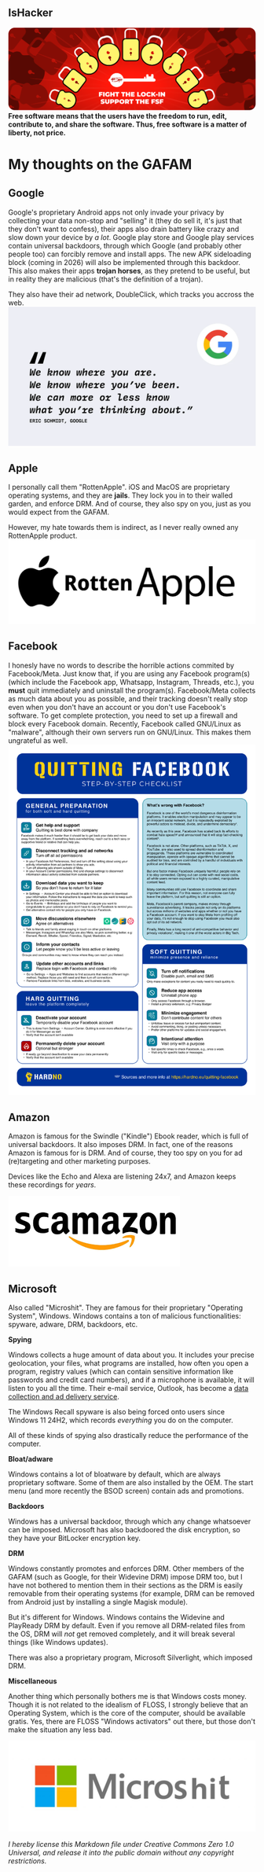 ## IsHacker

<!--
**IsHacker003/IsHacker003** is a ✨ _special_ ✨ repository because its `README.md` (this file) appears on your GitHub profile.

Here are some ideas to get you started:

- 🔭 I’m currently working on ...
- 🌱 I’m currently learning ...
- 👯 I’m looking to collaborate on ...
- 🤔 I’m looking for help with ...
- 💬 Ask me about ...
- 📫 How to reach me: ...
- 😄 Pronouns: ...
- ⚡ Fun fact: ...
-->
<img src="lock-in-rounded.png"></img>
**Free software means that the users have the freedom to run, edit, contribute to, and share the software. Thus, free software is a matter of liberty, not price.**

# My thoughts on the GAFAM
## Google
Google's proprietary Android apps not only invade your privacy by collecting your data non-stop and "selling" it (they do sell it, it's just that they don't want to confess), their apps also drain battery like crazy and slow down your device by *a lot*. Google play store and Google play services contain universal backdoors, through which Google (and probably other people too) can forcibly remove and install apps. The new APK sideloading block (coming in 2026) will also be implemented through this backdoor. This also makes their apps **trojan horses**, as they pretend to be useful, but in reality they are malicious (that's the definition of a trojan). 

They also have their ad network, DoubleClick, which tracks you accross the web.
<img src="google-quote-tracking.0YItQmgR_Z1ehWGe.png"></img>
## Apple
I personally call them "RottenApple". iOS and MacOS are proprietary operating systems, and they are **jails**. They lock you in to their walled garden, and enforce DRM. And of course, they also spy on you, just as you would expect from the GAFAM. 

However, my hate towards them is indirect, as I never really owned any RottenApple product.
<img src="image-58-1024x512_RottenApple.png"></img>
## Facebook
I honesly have no words to describe the horrible actions commited by Facebook/Meta. Just know that, if you are using any Facebook program(s) (which include the Facebook app, Whatsapp, Instagram, Threads, etc.), you **must** quit immediately and uninstall the program(s). Facebook/Meta collects as much data about you as possible, and their tracking doesn't really stop even when you don't have an account or you don't use Facebook's software. To get complete protection, you need to set up a firewall and block every Facebook domain. Recently, Facebook called GNU/Linux as "malware", although their own servers run on GNU/Linux. This makes them ungrateful as well.
<img src="1s7rs36zmp2f1.png"></img>
## Amazon
Amazon is famous for the Swindle ("Kindle") Ebook reader, which is full of universal backdoors. It also imposes DRM. In fact, one of the reasons Amazon is famous for is DRM. And of course, they too spy on you for ad (re)targeting and other marketing purposes.

Devices like the Echo and Alexa are listening 24x7, and Amazon keeps these recordings for *years*.


<img src="scamazon.png"></img>
## Microsoft
Also called "Microshit". They are famous for their proprietary "Operating System", Windows. Windows contains a ton of malicious functionalities: spyware, adware, DRM, backdoors, etc.

**Spying**

Windows collects a huge amount of data about you. It includes your precise geolocation, your files, what programs are installed, how often you open a program, registry values (which can contain sensitive information like passwords and credit card numbers), and if a microphone is available, it will listen to you all the time. Their e-mail service, Outlook, has become a [data collection and ad delivery service](https://proton.me/blog/outlook-is-microsofts-new-data-collection-service).

The Windows Recall spyware is also being forced onto users since Windows 11 24H2, which records *everything* you do on the computer.

All of these kinds of spying also drastically reduce the performance of the computer.

**Bloat/adware**

Windows contains a lot of bloatware by default, which are always proprietary software. Some of them are also installed by the OEM. The start menu (and more recently the BSOD screen) contain ads and promotions.

**Backdoors**

Windows has a universal backdoor, through which any change whatsoever can be imposed. Microsoft has also backdoored the disk encryption, so they have your BitLocker encryption key.

**DRM**

Windows constantly promotes and enforces DRM. Other members of the GAFAM (such as Google, for their Widevine DRM) impose DRM too, but I have not bothered to mention them in their sections as the DRM is easily removable from their operating systems (for example, DRM can be removed from Android just by installing a single Magisk module).

But it's different for Windows. Windows contains the Widevine and PlayReady DRM by default. Even if you remove all DRM-related files from the OS, DRM will *not* get removed completely, and it will break several things (like Windows updates).

There was also a proprietary program, Microsoft Silverlight, which imposed DRM.

**Miscellaneous**

Another thing which personally bothers me is that Windows costs money. Though it is not related to the idealism of FLOSS, I strongly believe that an Operating System, which is the core of the computer, should be available gratis. Yes, there are FLOSS "Windows activators" out there, but those don't make the situation any less bad.

<img src="8867.Microshit_5F00_Logo_2D00_for_2D00_screen-1024x376.png"></img>


*I hereby license this Markdown file under Creative Commons Zero 1.0 Universal, and release it into the public domain without any copyright restrictions.*
